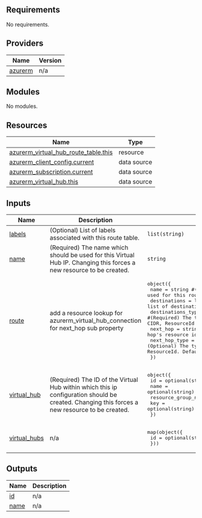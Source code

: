 <!-- BEGIN_TF_DOCS -->
## Requirements

No requirements.

## Providers

| Name | Version |
|------|---------|
| <a name="provider_azurerm"></a> [azurerm](#provider\_azurerm) | n/a |

## Modules

No modules.

## Resources

| Name | Type |
|------|------|
| [azurerm_virtual_hub_route_table.this](https://registry.terraform.io/providers/hashicorp/azurerm/latest/docs/resources/virtual_hub_route_table) | resource |
| [azurerm_client_config.current](https://registry.terraform.io/providers/hashicorp/azurerm/latest/docs/data-sources/client_config) | data source |
| [azurerm_subscription.current](https://registry.terraform.io/providers/hashicorp/azurerm/latest/docs/data-sources/subscription) | data source |
| [azurerm_virtual_hub.this](https://registry.terraform.io/providers/hashicorp/azurerm/latest/docs/data-sources/virtual_hub) | data source |

## Inputs

| Name | Description | Type | Default | Required |
|------|-------------|------|---------|:--------:|
| <a name="input_labels"></a> [labels](#input\_labels) | (Optional) List of labels associated with this route table. | `list(string)` | `null` | no |
| <a name="input_name"></a> [name](#input\_name) | (Required) The name which should be used for this Virtual Hub IP. Changing this forces a new resource to be created. | `string` | n/a | yes |
| <a name="input_route"></a> [route](#input\_route) | <TODO> add a resource lookup for azurerm\_virtual\_hub\_connection for next\_hop sub property | <pre>object({<br>    name              = string       #(Required) The name which should be used for this route.<br>    destinations      = list(string) #(Required) The list of destinations for this route.<br>    destinations_type = string       #(Required) The type of destination for this route. Possible values are CIDR, ResourceId and Service<br>    next_hop          = string       # (Required) The next hop's resource id( virtual hub connection)<br>    next_hop_type     = string       # (Optional) The type of next hop. Currently the only possible value is ResourceId. Defaults to ResourceId.<br>  })</pre> | n/a | yes |
| <a name="input_virtual_hub"></a> [virtual\_hub](#input\_virtual\_hub) | (Required) The ID of the Virtual Hub within which this ip configuration should be created. Changing this forces a new resource to be created. | <pre>object({<br>    id                  = optional(string)<br>    name                = optional(string)<br>    resource_group_name = optional(string)<br>    key                 = optional(string)<br>  })</pre> | n/a | yes |
| <a name="input_virtual_hubs"></a> [virtual\_hubs](#input\_virtual\_hubs) | n/a | <pre>map(object({<br>    id = optional(string)<br>  }))</pre> | n/a | yes |

## Outputs

| Name | Description |
|------|-------------|
| <a name="output_id"></a> [id](#output\_id) | n/a |
| <a name="output_name"></a> [name](#output\_name) | n/a |
<!-- END_TF_DOCS -->